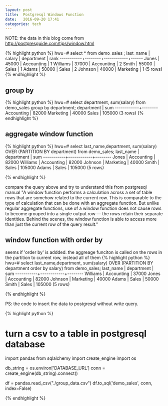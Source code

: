```yaml
---
layout: post
title:  Postgresql Windows Function 
date:   2016-09-20 17:41 
categories: tech 
---
```


NOTE: the data in this blog come from  http://postgresguide.com/tips/window.html

{% highlight python %}
hwu=# select * from demo_sales ;
 last_name | salary | department | rank
-----------+--------+------------+------
 Jones     |  45000 | Accounting |    1
 Williams  |  37000 | Accounting |    2
 Smith     |  55000 | Sales      |    1
 Adams     |  50000 | Sales      |    2
 Johnson   |  40000 | Marketing  |    1
(5 rows)
{% endhighlight %}


## group by 
{% highlight python %}
hwu=# select department, sum(salary) from demo_sales group by department;
 department |  sum
------------+--------
 Accounting |  82000
 Marketing  |  40000
 Sales      | 105000
(3 rows)
{% endhighlight %}


## aggregate window function

{% highlight python %}
hwu=# select last_name,department, sum(salary) OVER (PARTITION BY department) from demo_sales;
 last_name | department |  sum
-----------+------------+--------
 Jones     | Accounting |  82000
 Williams  | Accounting |  82000
 Johnson   | Marketing  |  40000
 Smith     | Sales      | 105000
 Adams     | Sales      | 105000
(5 rows)

{% endhighlight %}

compare the query above and try to understand this from postgresql manual "A window function performs a calculation across a set of table rows that are somehow related to the current row. This is comparable to the type of calculation that can be done with an aggregate function. But unlike regular aggregate functions, use of a window function does not cause rows to become grouped into a single output row — the rows retain their separate identities. Behind the scenes, the window function is able to access more than just the current row of the query result."



## window function with order by

seems if 'order by' is addded. the aggreage funciton is called on the rows in the partition to current row, instead all of them
{% highlight python %}
hwu=# select last_name,department, sum(salary) OVER (PARTITION BY department order by salary) from demo_sales;
 last_name | department |  sum
-----------+------------+--------
 Williams  | Accounting |  37000
 Jones     | Accounting |  82000
 Johnson   | Marketing  |  40000
 Adams     | Sales      |  50000
 Smith     | Sales      | 105000
(5 rows)

{% endhighlight %}


PS: the code to insert the data to postgresql without write query.

{% highlight python %}
# turn a csv to a table in postgresql database
import pandas
from sqlalchemy import create_engine
import os

db_string = os.environ['DATABASE_URL']
conn = create_engine(db_string).connect()

df = pandas.read_csv("./group_data.csv")
df.to_sql('demo_sales', conn, index=False)

{% endhighlight %}
